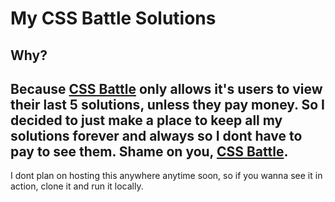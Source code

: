# My CSS Battle Solutions
## Why?
Because [CSS Battle](https://cssbattle.dev/) only allows it's users to view their last 5 solutions, unless they pay money. So I decided to just make a place to keep all my solutions forever and always so I dont have to pay to see them. Shame on you, [CSS Battle](https://cssbattle.dev/).
---
I dont plan on hosting this anywhere anytime soon, so if you wanna see it in action, clone it and run it locally.
